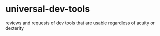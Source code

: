 # universal-dev-tools
reviews and requests of dev tools that are usable regardless of acuity or dexterity
